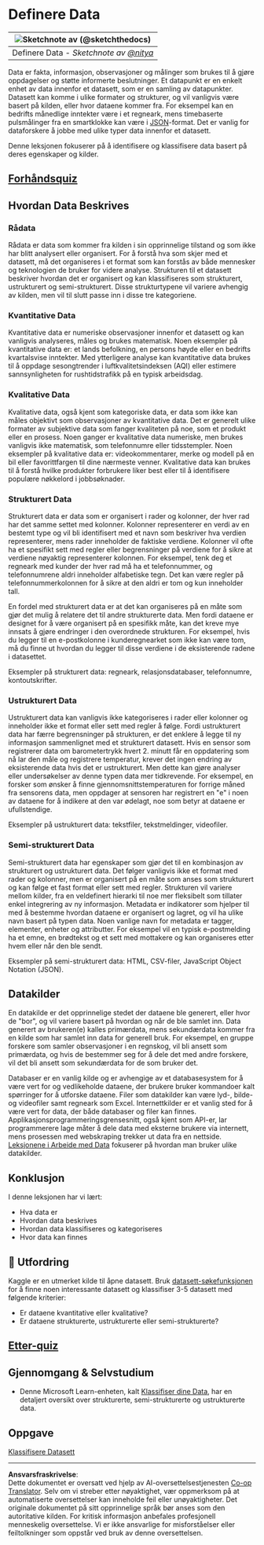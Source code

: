 <!--
CO_OP_TRANSLATOR_METADATA:
{
  "original_hash": "356d12cffc3125db133a2d27b827a745",
  "translation_date": "2025-08-26T21:38:22+00:00",
  "source_file": "1-Introduction/03-defining-data/README.md",
  "language_code": "no"
}
-->
# Definere Data

|![ Sketchnote av [(@sketchthedocs)](https://sketchthedocs.dev) ](../../sketchnotes/03-DefiningData.png)|
|:---:|
|Definere Data - _Sketchnote av [@nitya](https://twitter.com/nitya)_ |

Data er fakta, informasjon, observasjoner og målinger som brukes til å gjøre oppdagelser og støtte informerte beslutninger. Et datapunkt er en enkelt enhet av data innenfor et datasett, som er en samling av datapunkter. Datasett kan komme i ulike formater og strukturer, og vil vanligvis være basert på kilden, eller hvor dataene kommer fra. For eksempel kan en bedrifts månedlige inntekter være i et regneark, mens timebaserte pulsmålinger fra en smartklokke kan være i [JSON](https://stackoverflow.com/a/383699)-format. Det er vanlig for dataforskere å jobbe med ulike typer data innenfor et datasett.

Denne leksjonen fokuserer på å identifisere og klassifisere data basert på deres egenskaper og kilder.

## [Forhåndsquiz](https://purple-hill-04aebfb03.1.azurestaticapps.net/quiz/4)
## Hvordan Data Beskrives

### Rådata
Rådata er data som kommer fra kilden i sin opprinnelige tilstand og som ikke har blitt analysert eller organisert. For å forstå hva som skjer med et datasett, må det organiseres i et format som kan forstås av både mennesker og teknologien de bruker for videre analyse. Strukturen til et datasett beskriver hvordan det er organisert og kan klassifiseres som strukturert, ustrukturert og semi-strukturert. Disse strukturtypene vil variere avhengig av kilden, men vil til slutt passe inn i disse tre kategoriene.

### Kvantitative Data
Kvantitative data er numeriske observasjoner innenfor et datasett og kan vanligvis analyseres, måles og brukes matematisk. Noen eksempler på kvantitative data er: et lands befolkning, en persons høyde eller en bedrifts kvartalsvise inntekter. Med ytterligere analyse kan kvantitative data brukes til å oppdage sesongtrender i luftkvalitetsindeksen (AQI) eller estimere sannsynligheten for rushtidstrafikk på en typisk arbeidsdag.

### Kvalitative Data
Kvalitative data, også kjent som kategoriske data, er data som ikke kan måles objektivt som observasjoner av kvantitative data. Det er generelt ulike formater av subjektive data som fanger kvaliteten på noe, som et produkt eller en prosess. Noen ganger er kvalitative data numeriske, men brukes vanligvis ikke matematisk, som telefonnumre eller tidsstempler. Noen eksempler på kvalitative data er: videokommentarer, merke og modell på en bil eller favorittfargen til dine nærmeste venner. Kvalitative data kan brukes til å forstå hvilke produkter forbrukere liker best eller til å identifisere populære nøkkelord i jobbsøknader.

### Strukturert Data
Strukturert data er data som er organisert i rader og kolonner, der hver rad har det samme settet med kolonner. Kolonner representerer en verdi av en bestemt type og vil bli identifisert med et navn som beskriver hva verdien representerer, mens rader inneholder de faktiske verdiene. Kolonner vil ofte ha et spesifikt sett med regler eller begrensninger på verdiene for å sikre at verdiene nøyaktig representerer kolonnen. For eksempel, tenk deg et regneark med kunder der hver rad må ha et telefonnummer, og telefonnumrene aldri inneholder alfabetiske tegn. Det kan være regler på telefonnummerkolonnen for å sikre at den aldri er tom og kun inneholder tall.

En fordel med strukturert data er at det kan organiseres på en måte som gjør det mulig å relatere det til andre strukturerte data. Men fordi dataene er designet for å være organisert på en spesifikk måte, kan det kreve mye innsats å gjøre endringer i den overordnede strukturen. For eksempel, hvis du legger til en e-postkolonne i kunderegnearket som ikke kan være tom, må du finne ut hvordan du legger til disse verdiene i de eksisterende radene i datasettet.

Eksempler på strukturert data: regneark, relasjonsdatabaser, telefonnumre, kontoutskrifter.

### Ustrukturert Data
Ustrukturert data kan vanligvis ikke kategoriseres i rader eller kolonner og inneholder ikke et format eller sett med regler å følge. Fordi ustrukturert data har færre begrensninger på strukturen, er det enklere å legge til ny informasjon sammenlignet med et strukturert datasett. Hvis en sensor som registrerer data om barometertrykk hvert 2. minutt får en oppdatering som nå lar den måle og registrere temperatur, krever det ingen endring av eksisterende data hvis det er ustrukturert. Men dette kan gjøre analyser eller undersøkelser av denne typen data mer tidkrevende. For eksempel, en forsker som ønsker å finne gjennomsnittstemperaturen for forrige måned fra sensorens data, men oppdager at sensoren har registrert en "e" i noen av dataene for å indikere at den var ødelagt, noe som betyr at dataene er ufullstendige.

Eksempler på ustrukturert data: tekstfiler, tekstmeldinger, videofiler.

### Semi-strukturert Data
Semi-strukturert data har egenskaper som gjør det til en kombinasjon av strukturert og ustrukturert data. Det følger vanligvis ikke et format med rader og kolonner, men er organisert på en måte som anses som strukturert og kan følge et fast format eller sett med regler. Strukturen vil variere mellom kilder, fra en veldefinert hierarki til noe mer fleksibelt som tillater enkel integrering av ny informasjon. Metadata er indikatorer som hjelper til med å bestemme hvordan dataene er organisert og lagret, og vil ha ulike navn basert på typen data. Noen vanlige navn for metadata er tagger, elementer, enheter og attributter. For eksempel vil en typisk e-postmelding ha et emne, en brødtekst og et sett med mottakere og kan organiseres etter hvem eller når den ble sendt.

Eksempler på semi-strukturert data: HTML, CSV-filer, JavaScript Object Notation (JSON).

## Datakilder

En datakilde er det opprinnelige stedet der dataene ble generert, eller hvor de "bor", og vil variere basert på hvordan og når de ble samlet inn. Data generert av brukeren(e) kalles primærdata, mens sekundærdata kommer fra en kilde som har samlet inn data for generell bruk. For eksempel, en gruppe forskere som samler observasjoner i en regnskog, vil bli ansett som primærdata, og hvis de bestemmer seg for å dele det med andre forskere, vil det bli ansett som sekundærdata for de som bruker det.

Databaser er en vanlig kilde og er avhengige av et databasesystem for å være vert for og vedlikeholde dataene, der brukere bruker kommandoer kalt spørringer for å utforske dataene. Filer som datakilder kan være lyd-, bilde- og videofiler samt regneark som Excel. Internettkilder er et vanlig sted for å være vert for data, der både databaser og filer kan finnes. Applikasjonsprogrammeringsgrensesnitt, også kjent som API-er, lar programmerere lage måter å dele data med eksterne brukere via internett, mens prosessen med webskraping trekker ut data fra en nettside. [Leksjonene i Arbeide med Data](../../../../../../../../../2-Working-With-Data) fokuserer på hvordan man bruker ulike datakilder.

## Konklusjon

I denne leksjonen har vi lært:

- Hva data er
- Hvordan data beskrives
- Hvordan data klassifiseres og kategoriseres
- Hvor data kan finnes

## 🚀 Utfordring

Kaggle er en utmerket kilde til åpne datasett. Bruk [datasett-søkefunksjonen](https://www.kaggle.com/datasets) for å finne noen interessante datasett og klassifiser 3-5 datasett med følgende kriterier:

- Er dataene kvantitative eller kvalitative?
- Er dataene strukturerte, ustrukturerte eller semi-strukturerte?

## [Etter-quiz](https://purple-hill-04aebfb03.1.azurestaticapps.net/quiz/5)

## Gjennomgang & Selvstudium

- Denne Microsoft Learn-enheten, kalt [Klassifiser dine Data](https://docs.microsoft.com/en-us/learn/modules/choose-storage-approach-in-azure/2-classify-data), har en detaljert oversikt over strukturerte, semi-strukturerte og ustrukturerte data.

## Oppgave

[Klassifisere Datasett](assignment.md)

---

**Ansvarsfraskrivelse**:  
Dette dokumentet er oversatt ved hjelp av AI-oversettelsestjenesten [Co-op Translator](https://github.com/Azure/co-op-translator). Selv om vi streber etter nøyaktighet, vær oppmerksom på at automatiserte oversettelser kan inneholde feil eller unøyaktigheter. Det originale dokumentet på sitt opprinnelige språk bør anses som den autoritative kilden. For kritisk informasjon anbefales profesjonell menneskelig oversettelse. Vi er ikke ansvarlige for misforståelser eller feiltolkninger som oppstår ved bruk av denne oversettelsen.